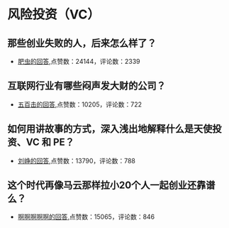 #  风险投资（VC） 
## 那些创业失败的人，后来怎么样了？
- [肥虫的回答](https://www.zhihu.com/question/30261645/answer/110877277),点赞数：24144，评论数：2339
## 互联网行业有哪些闷声发大财的公司？
- [五百击的回答](https://www.zhihu.com/question/35920262/answer/65042161),点赞数：10205，评论数：722
## 如何用讲故事的方式，深入浅出地解释什么是天使投资、VC 和 PE？
- [刘峥的回答](https://www.zhihu.com/question/33272270/answer/56216161),点赞数：13790，评论数：788
## 这个时代再像马云那样拉小20个人一起创业还靠谱么？
- [啊啊啊啊啊的回答](https://www.zhihu.com/question/27888566/answer/252351363),点赞数：15065，评论数：846
